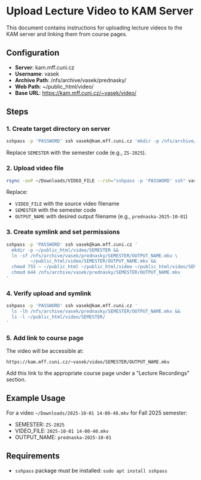 # Upload Lecture Video to KAM Server

This document contains instructions for uploading lecture videos to the KAM server and linking them from course pages.

## Configuration

- **Server**: kam.mff.cuni.cz
- **Username**: vasek
- **Archive Path**: /nfs/archive/vasek/prednasky/
- **Web Path**: ~/public_html/video/
- **Base URL**: https://kam.mff.cuni.cz/~vasek/video/

## Steps

### 1. Create target directory on server

```bash
sshpass -p 'PASSWORD' ssh vasek@kam.mff.cuni.cz 'mkdir -p /nfs/archive/vasek/prednasky/SEMESTER'
```

Replace `SEMESTER` with the semester code (e.g., `ZS-2025`).

### 2. Upload video file

```bash
rsync -avP ~/Downloads/VIDEO_FILE --rsh="sshpass -p 'PASSWORD' ssh" vasek@kam.mff.cuni.cz:/nfs/archive/vasek/prednasky/SEMESTER/OUTPUT_NAME.mkv
```

Replace:
- `VIDEO_FILE` with the source video filename
- `SEMESTER` with the semester code
- `OUTPUT_NAME` with desired output filename (e.g., `prednaska-2025-10-01`)

### 3. Create symlink and set permissions

```bash
sshpass -p 'PASSWORD' ssh vasek@kam.mff.cuni.cz '
  mkdir -p ~/public_html/video/SEMESTER &&
  ln -sf /nfs/archive/vasek/prednasky/SEMESTER/OUTPUT_NAME.mkv \
         ~/public_html/video/SEMESTER/OUTPUT_NAME.mkv &&
  chmod 755 ~ ~/public_html ~/public_html/video ~/public_html/video/SEMESTER &&
  chmod 644 /nfs/archive/vasek/prednasky/SEMESTER/OUTPUT_NAME.mkv
'
```

### 4. Verify upload and symlink

```bash
sshpass -p 'PASSWORD' ssh vasek@kam.mff.cuni.cz '
  ls -lh /nfs/archive/vasek/prednasky/SEMESTER/OUTPUT_NAME.mkv &&
  ls -l ~/public_html/video/SEMESTER/
'
```

### 5. Add link to course page

The video will be accessible at:
```
https://kam.mff.cuni.cz/~vasek/video/SEMESTER/OUTPUT_NAME.mkv
```

Add this link to the appropriate course page under a "Lecture Recordings" section.

## Example Usage

For a video `~/Downloads/2025-10-01 14-00-40.mkv` for Fall 2025 semester:

- SEMESTER: `ZS-2025`
- VIDEO_FILE: `2025-10-01 14-00-40.mkv`
- OUTPUT_NAME: `prednaska-2025-10-01`

## Requirements

- `sshpass` package must be installed: `sudo apt install sshpass`
